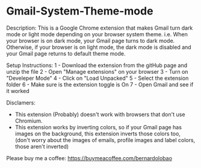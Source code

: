 # Gmail-System-Theme-mode

Description:
This is a Google Chrome extension that makes Gmail turn dark mode or light mode depending on your browser system theme.
i.e. When your browser is on dark mode, your Gmail page turns to dark mode. Otherwise, if your browser is on light mode, the dark mode is disabled and your Gmail page returns to default theme mode.

Setup Instructions:
1 - Download the extension from the gitHub page and unzip the file
2 - Open "Manage extensions" on your browser
3 - Turn on "Develeper Mode"
4 - Click on "Load Unpacked"
5 - Select the extension folder
6 - Make sure is the extension toggle is On
7 - Open Gmail and see if it worked

Disclamers:
- This extension (Probably) doesn't work with browsers that don't use Chromium.
- This extension works by inverting colors, so if your Gmail page has images on the background, this extension inverts those colors too,
(don't worry about the images of emails, profile images and label colors, those aren't inverted)

Please buy me a coffee: https://buymeacoffee.com/bernardolobao
